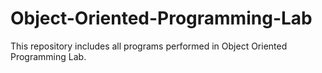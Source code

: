 # Object-Oriented-Programming-Lab
This repository includes all programs performed in Object Oriented Programming Lab.
